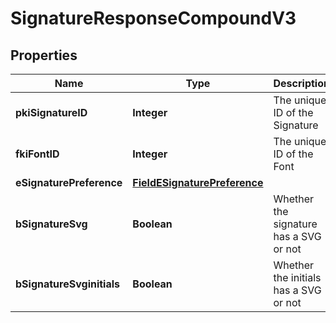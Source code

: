 

# SignatureResponseCompoundV3

## Properties

Name | Type | Description | Notes
------------ | ------------- | ------------- | -------------
**pkiSignatureID** | **Integer** | The unique ID of the Signature | 
**fkiFontID** | **Integer** | The unique ID of the Font | 
**eSignaturePreference** | [**FieldESignaturePreference**](FieldESignaturePreference.md) |  | 
**bSignatureSvg** | **Boolean** | Whether the signature has a SVG or not | 
**bSignatureSvginitials** | **Boolean** | Whether the initials has a SVG or not | 




